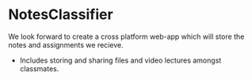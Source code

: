 # NotesClassifier

We look forward to create a cross platform web-app which will store the notes and assignments we recieve.
- Includes storing and sharing files and video lectures amongst classmates.
